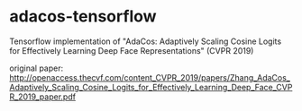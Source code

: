 # adacos-tensorflow

Tensorflow implementation of "AdaCos: Adaptively Scaling Cosine Logits for Effectively Learning Deep Face Representations" (CVPR 2019) 

original paper: http://openaccess.thecvf.com/content_CVPR_2019/papers/Zhang_AdaCos_Adaptively_Scaling_Cosine_Logits_for_Effectively_Learning_Deep_Face_CVPR_2019_paper.pdf

